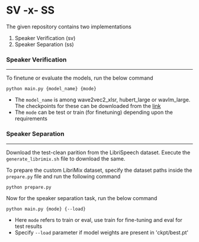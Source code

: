 # SV -x- SS
The given repository contains two implementations

1. Speaker Verification (sv)
2. Speaker Separation (ss)

### Speaker Verification
___
To finetune or evaluate the models, run the below command
```
python main.py {model_name} {mode}
```
- The `model_name` is among wave2vec2_xlsr, hubert_large or wavlm_large. The checkpoints for these can be downloaded from the [link](https://github.com/microsoft/UniSpeech/tree/main/downstreams/speaker_verification)
- The `mode` can be test or train (for finetuning) depending upon the requirements

### Speaker Separation
___
Download the test-clean parition from the LibriSpeech dataset. Execute the `generate_librimix.sh` file to download the same.

To prepare the custom LibriMix dataset, specify the dataset paths inside the `prepare.py` file and run the following command
```
python prepare.py
```

Now for the speaker separation task, run the below command
```
python main.py {mode} {--load}
```
- Here `mode` refers to train or eval, use train for fine-tuning and eval for test results
- Specify `--load` parameter if model weights are present in 'ckpt/best.pt'
